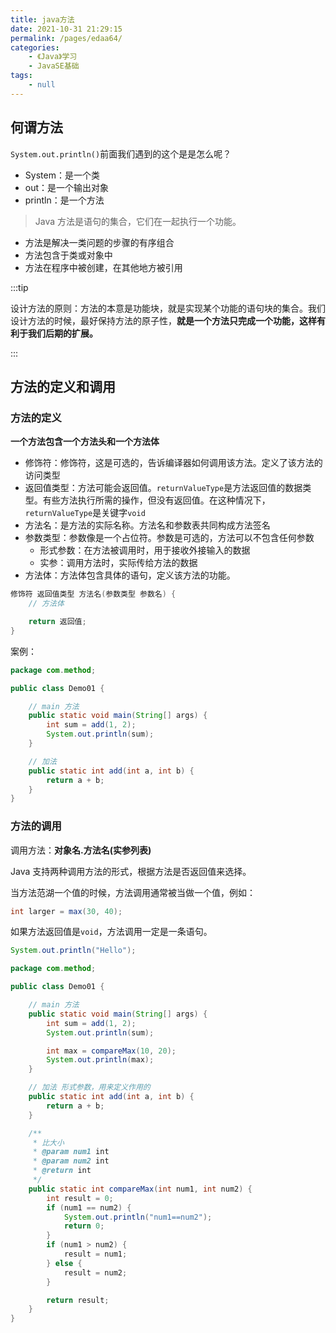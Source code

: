 ```yaml
---
title: java方法
date: 2021-10-31 21:29:15
permalink: /pages/edaa64/
categories:
    - 《Java》学习
    - JavaSE基础
tags:
    - null
---
```


## 何谓方法

`System.out.println()`前面我们遇到的这个是是怎么呢？

-   System：是一个类
-   out：是一个输出对象
-   println：是一个方法

> Java 方法是语句的集合，它们在一起执行一个功能。

-   方法是解决一类问题的步骤的有序组合
-   方法包含于类或对象中
-   方法在程序中被创建，在其他地方被引用

:::tip

设计方法的原则：方法的本意是功能块，就是实现某个功能的语句块的集合。我们设计方法的时候，最好保持方法的原子性，**就是一个方法只完成一个功能，这样有利于我们后期的扩展。**

:::

<!-- more -->

## 方法的定义和调用

### 方法的定义

**一个方法包含一个方法头和一个方法体**

-   修饰符：修饰符，这是可选的，告诉编译器如何调用该方法。定义了该方法的访问类型
-   返回值类型：方法可能会返回值。`returnValueType`是方法返回值的数据类型。有些方法执行所需的操作，但没有返回值。在这种情况下，`returnValueType`是关键字`void`
-   方法名：是方法的实际名称。方法名和参数表共同构成方法签名
-   参数类型：参数像是一个占位符。参数是可选的，方法可以不包含任何参数
    -   形式参数：在方法被调用时，用于接收外接输入的数据
    -   实参：调用方法时，实际传给方法的数据
-   方法体：方法体包含具体的语句，定义该方法的功能。

```java
修饰符 返回值类型 方法名(参数类型 参数名) {
    // 方法体

    return 返回值;
}
```

案例：

```java
package com.method;

public class Demo01 {

    // main 方法
    public static void main(String[] args) {
        int sum = add(1, 2);
        System.out.println(sum);
    }

    // 加法
    public static int add(int a, int b) {
        return a + b;
    }
}

```

### 方法的调用

调用方法：**对象名.方法名(实参列表)**

Java 支持两种调用方法的形式，根据方法是否返回值来选择。

当方法范湖一个值的时候，方法调用通常被当做一个值，例如：

```java
int larger = max(30, 40);
```

如果方法返回值是`void`，方法调用一定是一条语句。

```java
System.out.println("Hello");
```

```java
package com.method;

public class Demo01 {

    // main 方法
    public static void main(String[] args) {
        int sum = add(1, 2);
        System.out.println(sum);

        int max = compareMax(10, 20);
        System.out.println(max);
    }

    // 加法 形式参数，用来定义作用的
    public static int add(int a, int b) {
        return a + b;
    }

    /**
     * 比大小
     * @param num1 int
     * @param num2 int
     * @return int
     */
    public static int compareMax(int num1, int num2) {
        int result = 0;
        if (num1 == num2) {
            System.out.println("num1==num2");
            return 0;
        }
        if (num1 > num2) {
            result = num1;
        } else {
            result = num2;
        }

        return result;
    }
}

```
